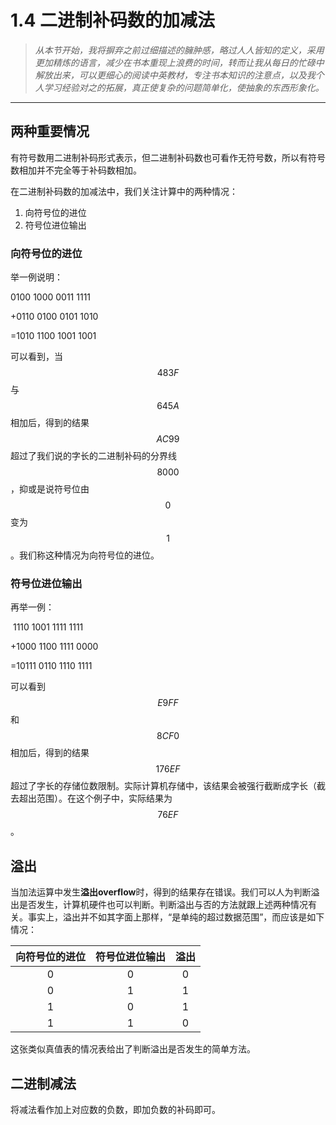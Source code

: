 # 1.4 二进制补码数的加减法

> *从本节开始，我将摒弃之前过细描述的臃肿感，略过人人皆知的定义，采用更加精炼的语言，减少在书本重现上浪费的时间，转而让我从每日的忙碌中解放出来，可以更细心的阅读中英教材，专注书本知识的注意点，以及我个人学习经验对之的拓展，真正使复杂的问题简单化，使抽象的东西形象化。*

---------------------------------

## 两种重要情况

有符号数用二进制补码形式表示，但二进制补码数也可看作无符号数，所以有符号数相加并不完全等于补码数相加。

在二进制补码数的加减法中，我们关注计算中的两种情况：

1. 向符号位的进位
2. 符号位进位输出

### 向符号位的进位

举一例说明：

  0100 1000 0011 1111

+0110 0100 0101 1010

=1010 1100 1001 1001

可以看到，当$$483F$$与$$645A$$相加后，得到的结果$$AC99$$超过了我们说的字长的二进制补码的分界线$$8000$$，抑或是说符号位由$$0$$变为$$1$$。我们称这种情况为向符号位的进位。

### 符号位进位输出

再举一例：

​    1110 1001 1111 1111

  +1000 1100 1111 0000

=10111 0110 1110 1111

可以看到$$E9FF$$和$$8CF0$$相加后，得到的结果$$176EF$$超过了字长的存储位数限制。实际计算机存储中，该结果会被强行截断成字长（截去超出范围）。在这个例子中，实际结果为$$76EF$$。

## 溢出

当加法运算中发生**溢出overflow**时，得到的结果存在错误。我们可以人为判断溢出是否发生，计算机硬件也可以判断。判断溢出与否的方法就跟上述两种情况有关。事实上，溢出并不如其字面上那样，“是单纯的超过数据范围”，而应该是如下情况：

| 向符号位的进位 | 符号位进位输出 | 溢出 |
| :------------: | :------------: | :--: |
|       0        |       0        |  0   |
|       0        |       1        |  1   |
|       1        |       0        |  1   |
|       1        |       1        |  0   |

这张类似真值表的情况表给出了判断溢出是否发生的简单方法。

## 二进制减法

将减法看作加上对应数的负数，即加负数的补码即可。